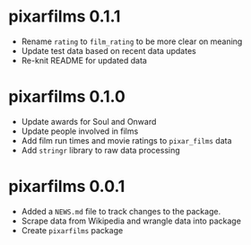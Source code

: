 # pixarfilms 0.1.1

* Rename `rating` to `film_rating` to be more clear on meaning
* Update test data based on recent data updates
* Re-knit README for updated data

# pixarfilms 0.1.0

* Update awards for Soul and Onward
* Update people involved in films
* Add film run times and movie ratings to `pixar_films` data
* Add `stringr` library to raw data processing

# pixarfilms 0.0.1

* Added a `NEWS.md` file to track changes to the package.
* Scrape data from Wikipedia and wrangle data into package
* Create `pixarfilms` package
